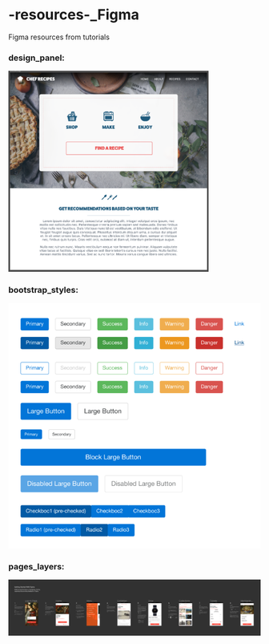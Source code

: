 # -resources-_Figma
Figma resources from tutorials

### design_panel:
<img src="design_panel.png" width="400"/>

### bootstrap_styles: 
![alt bootstrap](bootstrap_styles.png)

### pages_layers:
![alt page-layout](pages_layers.png)

